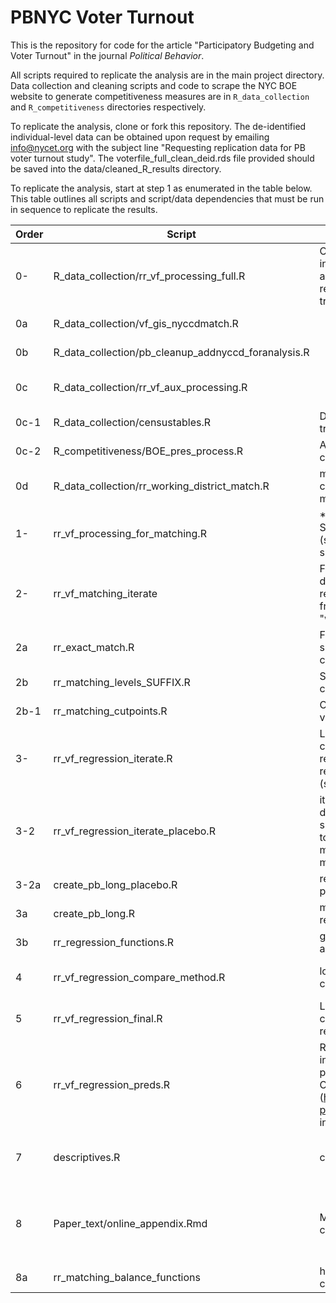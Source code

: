 # PBNYC Voter Turnout

This is the repository for code for the article "Participatory Budgeting and Voter Turnout" in the journal _Political Behavior_.

All scripts required to replicate the analysis are in the main project directory. Data collection and cleaning scripts and code to scrape the NYC BOE website to generate competitiveness measures are in `R_data_collection` and `R_competitiveness` directories respectively.

To replicate the analysis, clone or fork this repository. The de-identified individual-level data can be obtained upon request by emailing info@nycet.org with the subject line "Requesting replication data for PB voter turnout study".  The voterfile_full_clean_deid.rds file provided should be saved into the data/cleaned_R_results directory.  

To replicate the analysis, start at step 1 as enumerated in the table below.  This table outlines all scripts and script/data dependencies that must be run in sequence to replicate the results.

| Order | Script                                                   | Summary                                                                                                                                                                                                                                     | Scripts called                                                                                                                                                                   | Data in                                                                                                                                                                                      | Data out                                                                                             | Fig/table out                                                                       |
| ----- | -------------------------------------------------------- | ------------------------------------------------------------------------------------------------------------------------------------------------------------------------------------------------------------------------------------------- | -------------------------------------------------------------------------------------------------------------------------------------------------------------------------------- | -------------------------------------------------------------------------------------------------------------------------------------------------------------------------------------------- | ---------------------------------------------------------------------------------------------------- | ----------------------------------------------------------------------------------- |
| 0-    | R\_data\_collection/rr\_vf\_processing\_full.R           | Creates the full voterfile with all auxiliary information except ED turnout. This file and dependencies are not needed to run replication, are included for transparency in dataset creation.                                               | vf\_gis\_nyccdmatch.R<br>pb\_cleanup\_addnyccd\_foranalysis.R<br>rr\_vf\_aux\_processing.R<br>(R\_data\_collection\_/rr\_working\_district\_match.R for district match\_res.rds) | personfile,<br>pb data,<br>pb\_district\_votes.csv,<br>district\_match\_res.rds<br>                                                                                                          | cleaned\_R\_results/voterfile\_full\_clean\_deid.rds                                                       |
| 0a    | R\_data\_collection/vf\_gis\_nyccdmatch.R                |                                                                                                                                                                                                                                             |                                                                                                                                                                                  | shapefiles/nycc\_18c/nycc.shp,<br>ed-nyccd-map.csv                                                                                                                                           |                                                                                                      |                                                                                     |
| 0b    | R\_data\_collection/pb\_cleanup\_addnyccd\_foranalysis.R |                                                                                                                                                                                                                                             | ed-nyccd-map.csv,<br>pbnyc\_district\_votes.csv                                                                                                                                  |                                                                                                                                                                                              |                                                                                                      |
| 0c    | R\_data\_collection/rr\_vf\_aux\_processing.R            |                                                                                                                                                                                                                                             | R\_data\_collection/censustables.R<br>BOE\_pres\_process.R                                                                                                                       | voters\_census.rds,<br>wide\_compet\_clean\_deid.rds,<br>council\_districts.rds                                                                                                                    |                                                                                                      |                                                                                     |
| 0c-1  | R\_data\_collection/censustables.R                       | Downloads ACS data for NYC census tracts                                                                                                                                                                                                    |                                                                                                                                                                                  |                                                                                                                                                                                              | census.Rdata                                                                                         |                                                                                     |
| 0c-2  | R\_competitiveness/BOE\_pres\_process.R                  | Attached presidential election margins to city/district election data                                                                                                                                                                       |                                                                                                                                                                                  | data/pres\_elec\_res.csv                                                                                                                                                                     |                                                                                                      |                                                                                     |
| 0d    | R\_data\_collection/rr\_working\_district\_match.R       | matching districts by district-level characteristics to identify most-similar match groups                                                                                                                                                  |                                                                                                                                                                                  | voterfile\_for\_matching.rds,<br>council\_districts\_wmargin.rds,<br>pbnyc\_district\_votes                                                                                                  | district\_match\_res.rds                                                                             |                                                                                     |
| 1-    | rr\_vf\_processing\_for\_matching.R                      | \*Start Here\*<br>Splits full voterfile into comparison sets (suffix = "" (main), suffix = "\_placebo", suffix = "within\_dist")                                                                                                            |                                                                                                                                                                                  | voterfile\_full\_clean\_deid.rds,<br>pbdistricts.rds, <br>pbnyc_district_votes.csv                                                                                                                                               | voter\_file\_for\_matching\_SUFFIX.rds                                                               |                                                                                     |
| 2-    | rr\_vf\_matching\_iterate                                | File to execute iterated matching with different match specifications. Must be rerun for each major comparison framework (suffix = "" (main), suffix = "within\_dist")                                                                      | rr\_exact\_match.R,<br>rr\_matching\_levels\_SUFFIX.R<br>rr\_matching\_functions.R                                                                                               | voterfile\_for\_matching\_SUFFIX.rds,<br>matchablevans\_SUFFIX.rds (created by rr\_exact\_match.R)                                                                                           | matching\_res\_SUFFIX.rds                                                                            |                                                                                     |
| 2a    | rr\_exact\_match.R                                       | File to run exact match to find possible subset of matchable IDs to speed up coarsened match                                                                                                                                                |                                                                                                                                                                                  |                                                                                                                                                                                              | matchablevans\_SUFFIX.rds                                                                            |                                                                                     |
| 2b    | rr\_matching\_levels\_SUFFIX.R                           | Setting match levels and loading cutpoints for each match                                                                                                                                                                                   | rr\_matching\_cutpoints.R creates the cutpoints file used here<br>                                                                                                               | cutpoints.Rdata                                                                                                                                                                              |                                                                                                      |                                                                                     |
| 2b-1  | rr\_matching\_cutpoints.R                                | Calculating population based cutoff values for CEM matching                                                                                                                                                                                 |                                                                                                                                                                                  | voterfile\_full\_clean\_deid.rds                                                                                                                                                                   | cutpoints.Rdata                                                                                      |                                                                                     |
| 3-    | rr\_vf\_regression\_iterate.R                            | Load data, attach ED-level competitiveness measures, iterate over regression models and save results, rerun for each comparison framework (suffix = "" (main), suffix = "within\_dist")                                                     | create\_pb\_long.R,<br>rr\_regression\_functions.R                                                                                                                               | matching\_res\_SUFFIX.RDS,<br>voterfile\_for\_matching\_SUFFIX.rds                                                                                                                           | iter\_regress\_check\_SUFFIX.rds (full models),<br>iter\_regress\_lmers\_SUFFIX.rds (just summaries) |                                                                                     |
| 3-2   | rr\_vf\_regression\_iterate\_placebo.R                   | iterated regressions for placebo model; data structure, functions and model slightly differ because no variable start to PB (district-wide); Note this is VERY memory-hungry - I had to run on a 32G memory machine                         | create\_pb\_long\_placebo.R,<br>rr\_regression\_functions.R                                                                                                                      | matching\_res\_placebo.RDS,<br>voterfile\_for\_matching\_placebo.rds                                                                                                                         | iter\_regress\_check\_placebo.rds,<br>iter\_regress\_lmers\_placebo.rds                              |                                                                                     |
| 3-2a  | create\_pb\_long\_placebo.R                              | reshape voterfile long for regression for placebo model                                                                                                                                                                                     |                                                                                                                                                                                  |                                                                                                                                                                                              |                                                                                                      |                                                                                     |
| 3a    | create\_pb\_long.R                                       | main function to reshape file long for regression                                                                                                                                                                                           |                                                                                                                                                                                  |                                                                                                                                                                                              |                                                                                                      |                                                                                     |
| 3b    | rr\_regression\_functions.R                              | general functions to preprecess data and run regressions                                                                                                                                                                                    |                                                                                                                                                                                  |                                                                                                                                                                                              |                                                                                                      |                                                                                     |
| 4     | rr\_vf\_regression\_compare\_method.R                    | load all iterated models and create comparison fig for paper                                                                                                                                                                                |                                                                                                                                                                                  | iter\_regress\_lmers\_within\_dist.rds,<br>iter\_regress\_lmers\_placebo.rds,<br>iter\_regress\_lmers.rds                                                                                    |                                                                                                      | Paper\_text/Figs/robust\_compare.pdf                                                |
| 5     | rr\_vf\_regression\_final.R                              | Load data, attach ED-level competitiveness measures, and run regression models presented in paper.                                                                                                                                          | create\_pb\_long.R,<br>rr\_regression\_functions.R                                                                                                                               | matching\_res.RDS,<br>voterfile\_for\_matching.rds                                                                                                                                           | main\_effects.rds                                                                                    | mainregs\_raw.tex                                                                   |
| 6     | rr\_vf\_regression\_preds.R                              | Reruns main regression AND subgroup interactions in full dummy format for prediction and visualizations use with Chris Adolph's simcf & tile packages (http://faculty.washington.edu/cadolph/?page=60 still so useful for model inference!) | create\_pb\_long.R,<br>rr\_regression\_functions.R                                                                                                                               | matching\_res.RDS,<br>voterfile\_for\_matching.rds                                                                                                                                           | data/temp/subgroup\_res\_tractfine.rds                                                               | group\_fds\_bothyears.pdf (and many other intermediate figs),<br>subgroups\_SG.tex  |
| 7     | descriptives.R                                           | create general descriptive statistics                                                                                                                                                                                                       |                                                                                                                                                                                  | voterfile\_full\_clean\_deid.rds,<br>pbdistricts.rds<br>                                                                                                                                           |                                                                                                      | turnout.pdf,<br>districtvotes.pdf,<br>age2.pdf, race2.pdf, hhinc2.pdf, college2.pdf |
| 8     | Paper\_text/online\_appendix.Rmd                         | Markdown file for robustness checks/online appendix                                                                                                                                                                                         | rr\_matching\_balance\_functions.R<br>                                                                                                                                           | voterfile\_for\_matching.rds,<br>matching\_res.RDS,<br>iter\_regress\_lmers.rds,<br>iter\_regress\_lmers\_within\_dist.rds,<br>iter\_regress\_lmers\_placebo.rds<br>iter\_regress\_lmers.rds |                                                                                                      | online\_appendix.html                                                               |
| 8a    | rr\_matching\_balance\_functions                         | helper functions for match balance comparison; label assignments                                                                                                                                                                            |                                                                                                                                                                                  |                                                                                                                                                                                              |                                                                                                      |                                                                                     |

